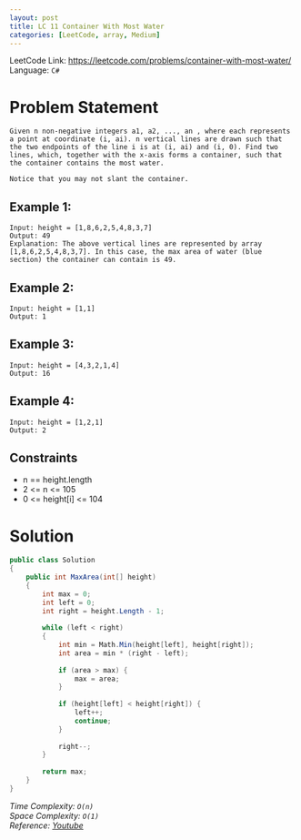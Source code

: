 ```yaml
---
layout: post
title: LC 11 Container With Most Water
categories: [LeetCode, array, Medium]
---
```


LeetCode Link: https://leetcode.com/problems/container-with-most-water/   
Language: `C#`

# Problem Statement #

```
Given n non-negative integers a1, a2, ..., an , where each represents a point at coordinate (i, ai). n vertical lines are drawn such that the two endpoints of the line i is at (i, ai) and (i, 0). Find two lines, which, together with the x-axis forms a container, such that the container contains the most water.

Notice that you may not slant the container.
```

## Example 1:

```
Input: height = [1,8,6,2,5,4,8,3,7]
Output: 49
Explanation: The above vertical lines are represented by array [1,8,6,2,5,4,8,3,7]. In this case, the max area of water (blue section) the container can contain is 49.
```

## Example 2:
```
Input: height = [1,1]
Output: 1
```
## Example 3:
```
Input: height = [4,3,2,1,4]
Output: 16
```
## Example 4:
```
Input: height = [1,2,1]
Output: 2 
```

## Constraints  

* n == height.length
* 2 <= n <= 105
* 0 <= height[i] <= 104

# Solution

``` csharp
public class Solution 
{
    public int MaxArea(int[] height) 
    {
        int max = 0;
        int left = 0;
        int right = height.Length - 1;
        
        while (left < right) 
        {
            int min = Math.Min(height[left], height[right]);
            int area = min * (right - left);
            
            if (area > max) {
                max = area;
            }
            
            if (height[left] < height[right]) {
                left++;
                continue;
            }
            
            right--;
        }
        
        return max;
    }
}
```

_Time Complexity: `O(n)`_  
_Space Complexity: `O(1)`_  
_Reference: [Youtube](https://www.youtube.com/watch?v=TI3e-17YAlc)_
